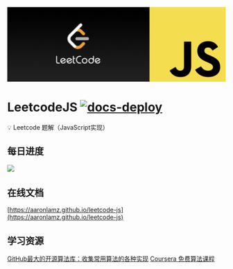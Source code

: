 <div align="center">
    <img src="./hero.png">
</div>


# LeetcodeJS [![docs-deploy](https://github.com/aaronlamz/leetcode-js/actions/workflows/docs-deploy.yml/badge.svg)](https://github.com/aaronlamz/leetcode-js/actions/workflows/docs-deploy.yml)

💡 Leetcode 题解（JavaScript实现）

## 每日进度

<a href="https://aaronlamz.github.io/leetcode-js/md/leetcode/06/">
    <img src="https://img.shields.io/badge/Leetcode-6%2F200-brightgreen" />
</a>

## 在线文档
[https://aaronlamz.github.io/leetcode-js](https://aaronlamz.github.io/leetcode-js)

## 学习资源
[GitHub最大的开源算法库：收集常用算法的各种实现](https://the-algorithms.com/zh_Hans#aboutUs)
[Coursera 免费算法课程](https://www.coursera.org/learn/algorithms-part1/supplement/icGHT/welcome-to-algorithms-part-i)

